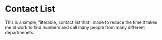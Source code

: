# Contact List

This is a simple, filterable, contact list that I made to reduce the time it
takes me at work to find numbers and call many people from many different
departmenets.
